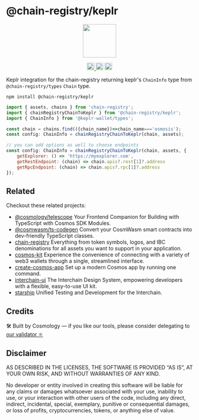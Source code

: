 # @chain-registry/keplr

<p align="center" width="100%">
    <img height="90" src="https://user-images.githubusercontent.com/545047/190171475-b416f99e-2831-4786-9ba3-a7ff4d95b0d3.svg" />
</p>

<p align="center" width="100%">
  <a href="https://github.com/cosmology-tech/chain-registry/actions/workflows/run-tests.yml">
    <img height="20" src="https://github.com/cosmology-tech/chain-registry/actions/workflows/run-tests.yml/badge.svg" />
  </a>
   <a href="https://github.com/cosmology-tech/chain-registry/blob/main/LICENSE"><img height="20" src="https://img.shields.io/badge/license-MIT-blue.svg"></a>
   <a href="https://www.npmjs.com/package/@chain-registry/keplr"><img height="20" src="https://img.shields.io/github/package-json/v/cosmology-tech/chain-registry?filename=v1%2Fpackages%2Fkeplr%2Fpackage.json"></a>
</p>

Keplr integration for the chain-registry returning keplr's `ChainInfo` type from `@chain-registry/types` `Chain` type.

```
npm install @chain-registry/keplr
```

```js
import { assets, chains } from 'chain-registry';
import { chainRegistryChainToKeplr } from '@chain-registry/keplr';
import { ChainInfo } from '@keplr-wallet/types';

const chain = chains.find(({chain_name})=>chain_name==='osmosis');
const config: ChainInfo = chainRegistryChainToKeplr(chain, assets);

// you can add options as well to choose endpoints 
const config: ChainInfo = chainRegistryChainToKeplr(chain, assets, {
    getExplorer: () => 'https://myexplorer.com',
    getRestEndpoint: (chain) => chain.apis?.rest[1]?.address
    getRpcEndpoint: (chain) => chain.apis?.rpc[1]?.address
});

```

## Related

Checkout these related projects:

* [@cosmology/telescope](https://github.com/cosmology-tech/telescope) Your Frontend Companion for Building with TypeScript with Cosmos SDK Modules.
* [@cosmwasm/ts-codegen](https://github.com/CosmWasm/ts-codegen) Convert your CosmWasm smart contracts into dev-friendly TypeScript classes.
* [chain-registry](https://github.com/cosmology-tech/chain-registry) Everything from token symbols, logos, and IBC denominations for all assets you want to support in your application.
* [cosmos-kit](https://github.com/cosmology-tech/cosmos-kit) Experience the convenience of connecting with a variety of web3 wallets through a single, streamlined interface.
* [create-cosmos-app](https://github.com/cosmology-tech/create-cosmos-app) Set up a modern Cosmos app by running one command.
* [interchain-ui](https://github.com/cosmology-tech/interchain-ui) The Interchain Design System, empowering developers with a flexible, easy-to-use UI kit.
* [starship](https://github.com/cosmology-tech/starship) Unified Testing and Development for the Interchain.

## Credits

🛠 Built by Cosmology — if you like our tools, please consider delegating to [our validator ⚛️](https://cosmology.zone/validator)


## Disclaimer

AS DESCRIBED IN THE LICENSES, THE SOFTWARE IS PROVIDED “AS IS”, AT YOUR OWN RISK, AND WITHOUT WARRANTIES OF ANY KIND.

No developer or entity involved in creating this software will be liable for any claims or damages whatsoever associated with your use, inability to use, or your interaction with other users of the code, including any direct, indirect, incidental, special, exemplary, punitive or consequential damages, or loss of profits, cryptocurrencies, tokens, or anything else of value.
